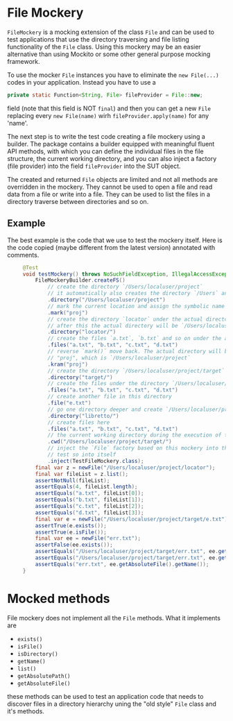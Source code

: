 # File Mockery

`FileMockery` is a mocking extension of the class `File` and can be used to test applications that use the directory
traversing and file listing functionality of the `File` class. Using this mockery may be an easier alternative than
using Mockito or some other general purpose mocking framework.

To use the mocker `File` instances you have to eliminate the `new File(...)` codes in your application. Instead you
have to use a 

```java
private static Function<String, File> fileProvider = File::new;
```

field (note that this field is NOT `final`) and then you can get a new `File` replacing every `new File(name)` wirh
`fileProvider.apply(name)` for any 'name'.

The next step is to write the test code creating a file mockery using a builder. The package contains a builder equipped
with meaningful fluent API methods, with which you can define the individual files in the file structure, the current
working directory, and you can also inject a factory (file provider) into the field `fileProvider` into the SUT object.

The created and returned `File` objects are limited and not all methods are overridden in the mockery. They cannot be
used to open a file and read data from a file or write into a file. They can be used to list the files in a directory
traverse between directories and so on.

## Example

The best example is the code that we use to test the mockery itself. Here is the code copied (maybe different from the
latest version) annotated with comments.


```java
     @Test
     void testMockery() throws NoSuchFieldException, IllegalAccessException {
         FileMockeryBuilder.createFS()
             // create the directory `/Users/localuser/project`
             // it automatically also creates the directory `/Users` and `/Users/localuser`
             .directory("/Users/localuser/project")
             // mark the current location and assign the symbolic name "proj" to it
             .mark("proj")
             // create the directory `locator` under the actual directory, which is `/Users/localuser/project`
             // after this the actual directory will be `/Users/localuser/project/locator`
             .directory("locator/")
             // create the files `a.txt`, `b.txt` and so on under the actual directory that is `/Users/localuser/project/locator`
             .files("a.txt", "b.txt", "c.txt", "d.txt")
             // reverse `mark()` move back. The actual directory will be the one that was marked using
             // "proj", which is `/Users/localuser/project`
             .kram("proj")
             // create the directory `/Users/localuser/project/target`
             .directory("target/")
             // create the files under the directory `/Users/localuser/project/target`
             .files("a.txt", "b.txt", "c.txt", "d.txt")
             // create another file in this directory
             .file("e.txt")
             // go one directory deeper and create `/Users/localuser/project/target/libretto`
             .directory("libretto/")
             // create files here
             .files("a.txt", "b.txt", "c.txt", "d.txt")
             // the current working directory during the execution of the SUT will be `/Users/localuser/project/target/`
             .cwd("/Users/localuser/project/target/")
             // inject the `File` factory based on this mockery into the class (in this case this is a self contained
             // test so into itself
             .inject(TestFileMockery.class);
         final var z = newFile("/Users/localuser/project/locator");
         final var fileList = z.list();
         assertNotNull(fileList);
         assertEquals(4, fileList.length);
         assertEquals("a.txt", fileList[0]);
         assertEquals("b.txt", fileList[1]);
         assertEquals("c.txt", fileList[2]);
         assertEquals("d.txt", fileList[3]);
         final var e = newFile("/Users/localuser/project/target/e.txt");
         assertTrue(e.exists());
         assertTrue(e.isFile());
         final var ee = newFile("err.txt");
         assertFalse(ee.exists());
         assertEquals("/Users/localuser/project/target/err.txt", ee.getAbsolutePath());
         assertEquals("/Users/localuser/project/target/err.txt", ee.getAbsoluteFile().getAbsolutePath());
         assertEquals("err.txt", ee.getAbsoluteFile().getName());
     }
```

# Mocked methods

File mockery does not implement all the `File` methods. What it implements are

* `exists()`
* `isFile()`
* `isDirectory()`
* `getName()`
* `list()`
* `getAbsolutePath()`
* `getAbsoluteFile()`

these methods can be used to test an application code that needs to discover files in a directory hierarchy uning the
"old style" `File` class and it's methods.